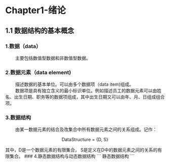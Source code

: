 # Chapter1-绪论
## 1.1 数据结构的基本概念
### 1.数据（data）
&nbsp;&nbsp;&nbsp;&nbsp;&nbsp;&nbsp;&nbsp;&nbsp;主要包括数值型数据和非数值型数据。
### 2.数据元素（data element)
&nbsp;&nbsp;&nbsp;&nbsp;&nbsp;&nbsp;&nbsp;&nbsp;描述数据的基本单位。可以由多个数据项（data item)组成。<br>
&nbsp;&nbsp;&nbsp;&nbsp;&nbsp;&nbsp;&nbsp;&nbsp;数据项是具有独立含义的最小标识单位。例如描述员工的数据元素可以由姓名、出生日期、职务等的数据项组成，其中出生日期又可以由年、月、日组成组合项。<br>
### 3.数据结构
&nbsp;&nbsp;&nbsp;&nbsp;&nbsp;&nbsp;&nbsp;&nbsp;由某一数据元素的结合及改集合中所有数据元素之间的关系组成。记作：
<p align="center">DataStructure = {D, S}</p>
其中，D是一个数据元素的有限集合， S是定义在D中的数据元素之间的关系的有限集合。
### 4.静态数据结构与动态数据结构
```
静态数据结构
```
